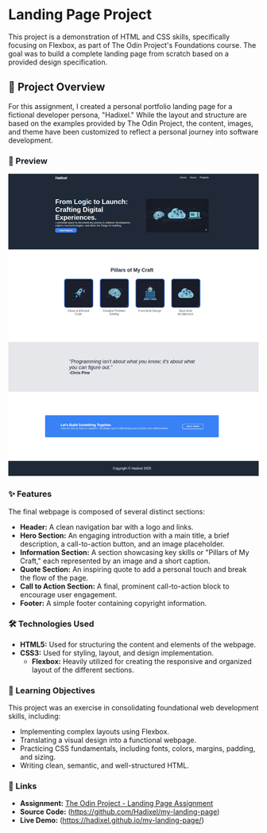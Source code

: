 # Landing Page Project
This project is a demonstration of HTML and CSS skills, specifically focusing on Flexbox, as part of The Odin Project's Foundations course. The goal was to build a complete landing page from scratch based on a provided design specification.

## 📝 Project Overview

For this assignment, I created a personal portfolio landing page for a fictional developer persona, "Hadixel." While the layout and structure are based on the examples provided by The Odin Project, the content, images, and theme have been customized to reflect a personal journey into software development.

### 📸 Preview

![Project Preview](./preveiw-img/Screenshot.png)

### ✨ Features

The final webpage is composed of several distinct sections:

-   **Header:** A clean navigation bar with a logo and links.
-   **Hero Section:** An engaging introduction with a main title, a brief description, a call-to-action button, and an image placeholder.
-   **Information Section:** A section showcasing key skills or "Pillars of My Craft," each represented by an image and a short caption.
-   **Quote Section:** An inspiring quote to add a personal touch and break the flow of the page.
-   **Call to Action Section:** A final, prominent call-to-action block to encourage user engagement.
-   **Footer:** A simple footer containing copyright information.

### 🛠️ Technologies Used

-   **HTML5:** Used for structuring the content and elements of the webpage.
-   **CSS3:** Used for styling, layout, and design implementation.
    -   **Flexbox:** Heavily utilized for creating the responsive and organized layout of the different sections.

### 🎯 Learning Objectives

This project was an exercise in consolidating foundational web development skills, including:

-   Implementing complex layouts using Flexbox.
-   Translating a visual design into a functional webpage.
-   Practicing CSS fundamentals, including fonts, colors, margins, padding, and sizing.
-   Writing clean, semantic, and well-structured HTML.

### 🔗 Links

-   **Assignment:** [The Odin Project - Landing Page Assignment](https://www.theodinproject.com/lessons/foundations-landing-page)
-   **Source Code:** (https://github.com/Hadixel/my-landing-page)
-   **Live Demo:** (https://hadixel.github.io/my-landing-page/)